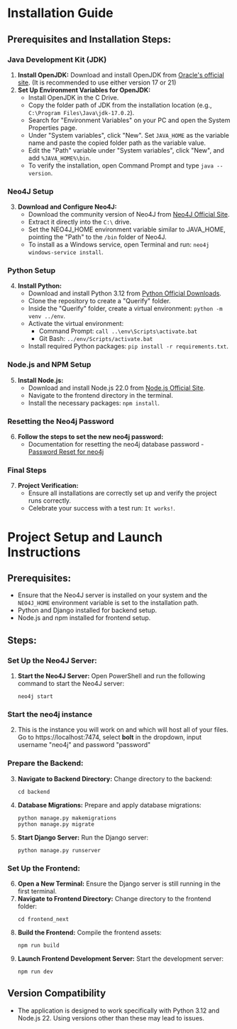 # Installation Guide

## Prerequisites and Installation Steps:

### Java Development Kit (JDK)

1. **Install OpenJDK:** Download and install OpenJDK from [Oracle's official site](https://www.oracle.com/java/technologies/downloads/#jdk22-windows). (It is recommended to use either version 17 or 21)
2. **Set Up Environment Variables for OpenJDK:**
   - Install OpenJDK in the C Drive.
   - Copy the folder path of JDK from the installation location (e.g., `C:\Program Files\Java\jdk-17.0.2`).
   - Search for "Environment Variables" on your PC and open the System Properties page.
   - Under "System variables", click "New". Set `JAVA_HOME` as the variable name and paste the copied folder path as the variable value.
   - Edit the "Path" variable under "System variables", click "New", and add `%JAVA_HOME%\bin`.
   - To verify the installation, open Command Prompt and type `java --version`.

### Neo4J Setup

3. **Download and Configure Neo4J:**
   - Download the community version of Neo4J from [Neo4J Official Site](https://neo4j.com/deployment-center/).
   - Extract it directly into the `C:\` drive.
   - Set the NEO4J_HOME environment variable similar to JAVA_HOME, pointing the "Path" to the `/bin` folder of Neo4J.
   - To install as a Windows service, open Terminal and run: `neo4j windows-service install`.

### Python Setup

4. **Install Python:**
   - Download and install Python 3.12 from [Python Official Downloads](https://www.python.org/downloads/).
   - Clone the repository to create a "Querify" folder.
   - Inside the "Querify" folder, create a virtual environment: `python -m venv ../env`.
   - Activate the virtual environment:
     - Command Prompt: `call ..\env\Scripts\activate.bat`
     - Git Bash: `../env/Scripts/activate.bat`
   - Install required Python packages: `pip install -r requirements.txt`.

### Node.js and NPM Setup

5. **Install Node.js:**
   - Download and install Node.js 22.0 from [Node.js Official Site](https://nodejs.org/en).
   - Navigate to the frontend directory in the terminal.
   - Install the necessary packages: `npm install`.

### Resetting the Neo4j Password

6. **Follow the steps to set the new neo4j password:**
   - Documentation for resetting the neo4j database password - [Password Reset for neo4j](https://neo4j.com/docs/operations-manual/current/authentication-authorization/password-and-user-recovery/)

### Final Steps

7. **Project Verification:**
   - Ensure all installations are correctly set up and verify the project runs correctly.
   - Celebrate your success with a test run: `It works!`.

# Project Setup and Launch Instructions

## Prerequisites:

- Ensure that the Neo4J server is installed on your system and the `NEO4J_HOME` environment variable is set to the installation path.
- Python and Django installed for backend setup.
- Node.js and npm installed for frontend setup.

## Steps:

### Set Up the Neo4J Server:

1. **Start the Neo4J Server:** Open PowerShell and run the following command to start the Neo4J server:
   ```
   neo4j start
   ```

### Start the neo4j instance

2. This is the instance you will work on and which will host all of your files. Go to https://localhost:7474, select **bolt** in the dropdown, input username "neo4j" and password "password"

### Prepare the Backend:

3. **Navigate to Backend Directory:** Change directory to the backend:
   ```
   cd backend
   ```
4. **Database Migrations:** Prepare and apply database migrations:
   ```
   python manage.py makemigrations
   python manage.py migrate
   ```
5. **Start Django Server:** Run the Django server:
   ```
   python manage.py runserver
   ```

### Set Up the Frontend:

6. **Open a New Terminal:** Ensure the Django server is still running in the first terminal.
7. **Navigate to Frontend Directory:** Change directory to the frontend folder:
   ```
   cd frontend_next
   ```
8. **Build the Frontend:** Compile the frontend assets:
   ```
   npm run build
   ```
9. **Launch Frontend Development Server:** Start the development server:
   ```
   npm run dev
   ```

## Version Compatibility

- The application is designed to work specifically with Python 3.12 and Node.js 22. Using versions other than these may lead to issues.
